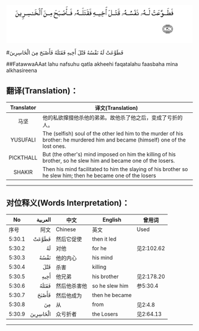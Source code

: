 ![005:030](images/005_030.gif)

#فَطَوَّعَتْ لَهُ نَفْسُهُ قَتْلَ أَخِيهِ فَقَتَلَهُ فَأَصْبَحَ مِنَ الْخَاسِرِينَ 

##FatawwaAAat lahu nafsuhu qatla akheehi faqatalahu faasbaha mina alkhasireena 

## 翻译(Translation)：

| Translator | 译文(Translation)                                            |
| :--------: | ------------------------------------------------------------ |
|    马坚    | 他的私欲撺掇他杀他的弟弟。故他杀了他之后，变成了亏折的人。   |
|  YUSUFALI  | The (selfish) soul of the other led him to the murder of his brother: he murdered him and became (himself) one of the lost ones. |
| PICKTHALL  | But (the other's) mind imposed on him the killing of his brother, so he slew him and became one of the losers. |
|   SHAKIR   | Then his mind facilitated to him the slaying of his brother so he slew him; then he became one of the losers |

---

## 对位释义(Words Interpretation)：

| No   | العربية | 中文    | English | 曾用词 |
| ---- | ------: | ------- | ------- | ------ |
| 序号 |    阿文 | Chinese | 英文    | Used   |
| 5:30.1 | فَطَوَّعَتْ    | 然后它促使   | then it led    |            |
| 5:30.2 | لَهُ       | 对他         | for he         | 见2:102.62 |
| 5:30.3 | نَفْسُهُ     | 他的内心     | his mind       |            |
| 5:30.4 | قَتْلَ      | 杀害         | killing        |            |
| 5:30.5 | أَخِيهِ     | 他兄弟       | his brother    | 见2:178.20 |
| 5:30.6 | فَقَتَلَهُ    | 然后他杀害他 | so he slew him | 参5:30.4   |
| 5:30.7 | فَأَصْبَحَ    | 然后他成为   | then he became |            |
| 5:30.8 | مِنَ       | 从           | from           | 见2:4.8    |
| 5:30.9 | الْخَاسِرِينَ | 众亏折者     | the Losers     | 见2:64.13  |

---
